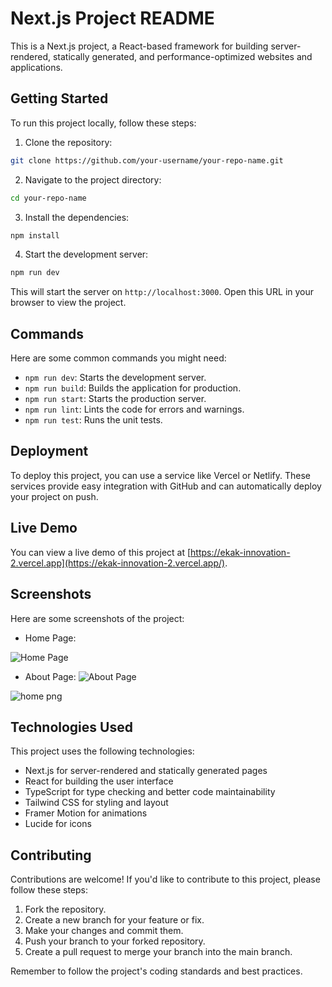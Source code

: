 # Next.js Project README

This is a Next.js project, a React-based framework for building server-rendered, statically generated, and performance-optimized websites and applications.

## Getting Started

To run this project locally, follow these steps:

1. Clone the repository:
```bash
git clone https://github.com/your-username/your-repo-name.git
```
2. Navigate to the project directory:
```bash
cd your-repo-name
```
3. Install the dependencies:
```bash
npm install
```
4. Start the development server:
```bash
npm run dev
```
This will start the server on `http://localhost:3000`. Open this URL in your browser to view the project.

## Commands

Here are some common commands you might need:

* `npm run dev`: Starts the development server.
* `npm run build`: Builds the application for production.
* `npm run start`: Starts the production server.
* `npm run lint`: Lints the code for errors and warnings.
* `npm run test`: Runs the unit tests.

## Deployment

To deploy this project, you can use a service like Vercel or Netlify. These services provide easy integration with GitHub and can automatically deploy your project on push.

## Live Demo

You can view a live demo of this project at [https://ekak-innovation-2.vercel.app](https://ekak-innovation-2.vercel.app/).

## Screenshots

Here are some screenshots of the project:

* Home Page:

![Home Page](./.next/static/media/home.png.png)

* About Page:
![About Page](https://user-images.githubusercontent.com/your-username/your-image-id.png)

![home png](https://github.com/user-attachments/assets/834bfe8b-aeca-4eb6-a9cd-70f36908ab62)

## Technologies Used

This project uses the following technologies:

* Next.js for server-rendered and statically generated pages
* React for building the user interface
* TypeScript for type checking and better code maintainability
* Tailwind CSS for styling and layout
* Framer Motion for animations
* Lucide for icons

## Contributing

Contributions are welcome! If you'd like to contribute to this project, please follow these steps:

1. Fork the repository.
2. Create a new branch for your feature or fix.
3. Make your changes and commit them.
4. Push your branch to your forked repository.
5. Create a pull request to merge your branch into the main branch.

Remember to follow the project's coding standards and best practices.


